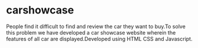 # carshowcase
People find it difficult to find and review the car they want to buy.To solve this problem we have developed a car showcase website wherein the features of all car are displayed.Developed using HTML CSS and Javascript.
